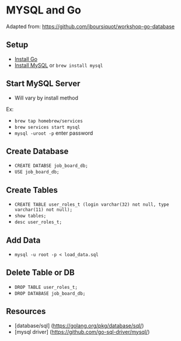 # MYSQL and Go

Adapted from: https://github.com/jboursiquot/workshop-go-database

## Setup
- [Install Go](https://github.com/WWG-Denver-Boulder/getting_started)
- [Install MySQL](https://dev.mysql.com/downloads/) or `brew install mysql`

## Start MySQL Server
- Will vary by install method

Ex:
- `brew tap homebrew/services`
- `brew services start mysql`
- `mysql -uroot -p` enter password

## Create Database
- `CREATE DATABSE job_board_db;`
- `USE job_board_db;`

## Create Tables
- `CREATE TABLE user_roles_t (login varchar(32) not null, type varchar(11) not null);`
- `show tables;`
- `desc user_roles_t;`

## Add Data
- `mysql -u root -p < load_data.sql`

## Delete Table or DB
- `DROP TABLE user_roles_t;`
- `DROP DATABASE job_board_db;`

## Resources
- [database/sql] (https://golang.org/pkg/database/sql/)
- [mysql driver] (https://github.com/go-sql-driver/mysql/)